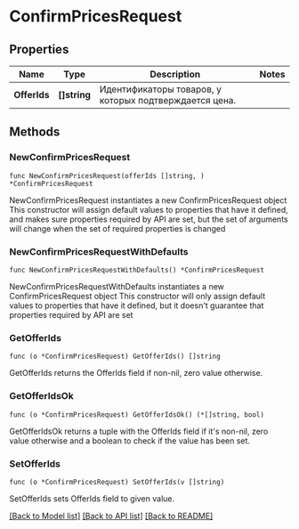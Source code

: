 # ConfirmPricesRequest

## Properties

Name | Type | Description | Notes
------------ | ------------- | ------------- | -------------
**OfferIds** | **[]string** | Идентификаторы товаров, у которых подтверждается цена. | 

## Methods

### NewConfirmPricesRequest

`func NewConfirmPricesRequest(offerIds []string, ) *ConfirmPricesRequest`

NewConfirmPricesRequest instantiates a new ConfirmPricesRequest object
This constructor will assign default values to properties that have it defined,
and makes sure properties required by API are set, but the set of arguments
will change when the set of required properties is changed

### NewConfirmPricesRequestWithDefaults

`func NewConfirmPricesRequestWithDefaults() *ConfirmPricesRequest`

NewConfirmPricesRequestWithDefaults instantiates a new ConfirmPricesRequest object
This constructor will only assign default values to properties that have it defined,
but it doesn't guarantee that properties required by API are set

### GetOfferIds

`func (o *ConfirmPricesRequest) GetOfferIds() []string`

GetOfferIds returns the OfferIds field if non-nil, zero value otherwise.

### GetOfferIdsOk

`func (o *ConfirmPricesRequest) GetOfferIdsOk() (*[]string, bool)`

GetOfferIdsOk returns a tuple with the OfferIds field if it's non-nil, zero value otherwise
and a boolean to check if the value has been set.

### SetOfferIds

`func (o *ConfirmPricesRequest) SetOfferIds(v []string)`

SetOfferIds sets OfferIds field to given value.



[[Back to Model list]](../README.md#documentation-for-models) [[Back to API list]](../README.md#documentation-for-api-endpoints) [[Back to README]](../README.md)



